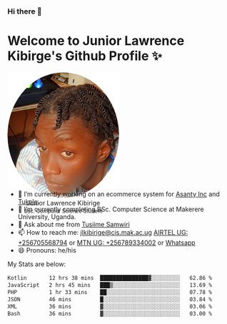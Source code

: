### Hi there 👋 
# Welcome to Junior Lawrence Kibirge's Github Profile ✨
 
<p align="center" style="border-radius:50%;width:250px;height:250px;">
  <img src="https://github.com/juniorkibirige/juniorkibirige/blob/main/cropped-twitter-pp.png" 
       alt="Profile picture from Twitter" /></br>
  <span align="center">Junior Lawrence Kibirige</span><br/>
  <small align="center" font-size="15">Bsc. Computer Science Student</small>
</p>

- 🔭 I’m currently working on an ecommerce system for [Asanty Inc](https://asanty.africa) and [Tukole](https://app.tukole.ug).
- 🌱 I’m currently completing BSc. Computer Science at Makerere University, Uganda.
- 💬 Ask about me from [Tusiime Samwiri](mailto:stusiime@asanty.africa)
- 📫 How to reach me: [jlkibirige@cis.mak.ac.ug](mailto:juniorkibirige@students.mak.ac.ug) [AIRTEL UG: +256705568794](tel:+256705568794) or [MTN UG: +256789334002](tel:+256789334002) or [Whatsapp](tel:+17602847072)
- 😄 Pronouns: he/his

My Stats are below:

<!--START_SECTION:waka-->

```text
Kotlin       12 hrs 38 mins  ███████████████▓░░░░░░░░░   62.86 %
JavaScript   2 hrs 45 mins   ███▒░░░░░░░░░░░░░░░░░░░░░   13.69 %
PHP          1 hr 33 mins    ██░░░░░░░░░░░░░░░░░░░░░░░   07.78 %
JSON         46 mins         █░░░░░░░░░░░░░░░░░░░░░░░░   03.84 %
XML          36 mins         ▓░░░░░░░░░░░░░░░░░░░░░░░░   03.06 %
Bash         36 mins         ▓░░░░░░░░░░░░░░░░░░░░░░░░   03.00 %
```

<!--END_SECTION:waka-->
